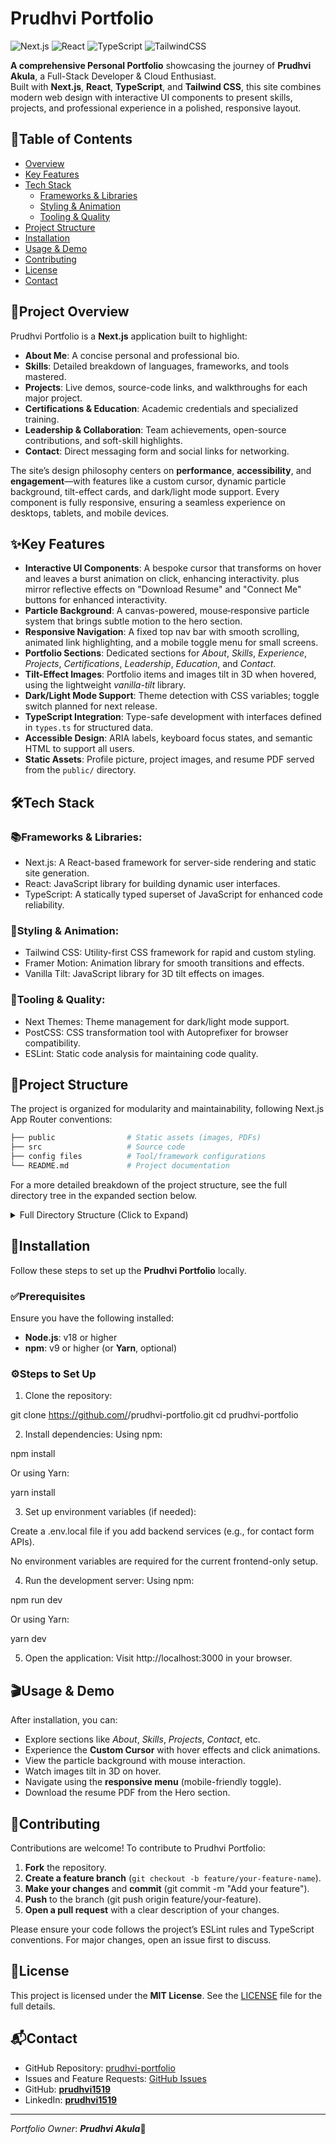 # Prudhvi Portfolio

![Next.js](https://img.shields.io/badge/Next.js-000000?style=for-the-badge&logo=nextdotjs&logoColor=white)
![React](https://img.shields.io/badge/React-61DAFB?style=for-the-badge&logo=react&logoColor=black)
![TypeScript](https://img.shields.io/badge/TypeScript-3178C6?style=for-the-badge&logo=typescript&logoColor=white)
![TailwindCSS](https://img.shields.io/badge/Tailwind_CSS-06B6D4?style=for-the-badge&logo=tailwind-css&logoColor=white)

**A comprehensive Personal Portfolio** showcasing the journey of **Prudhvi Akula**, a Full-Stack Developer & Cloud Enthusiast.  
Built with **Next.js**, **React**, **TypeScript**, and **Tailwind CSS**, this site combines modern web design with interactive UI components to present skills, projects, and professional experience in a polished, responsive layout.

## 📑Table of Contents

- [Overview](#overview)
- [Key Features](#key-features)
- [Tech Stack](#tech-stack)
  - [Frameworks & Libraries](#frameworks-&-libraries)
  - [Styling & Animation](#styling-&-animation)
  - [Tooling & Quality](#tooling-&-quality)
- [Project Structure](#project-structure)
- [Installation](#installation)
- [Usage & Demo](#usage-&-demo)
- [Contributing](#contributing)
- [License](#license)
- [Contact](#contact)



## 📝Project Overview

Prudhvi Portfolio is a **Next.js** application built to highlight:
- **About Me**: A concise personal and professional bio.
- **Skills**: Detailed breakdown of languages, frameworks, and tools mastered.
- **Projects**: Live demos, source-code links, and walkthroughs for each major project.
- **Certifications & Education**: Academic credentials and specialized training.
- **Leadership & Collaboration**: Team achievements, open-source contributions, and soft-skill highlights.
- **Contact**: Direct messaging form and social links for networking.

The site’s design philosophy centers on **performance**, **accessibility**, and **engagement**—with features like a custom cursor, dynamic particle background, tilt-effect cards, and dark/light mode support. Every component is fully responsive, ensuring a seamless experience on desktops, tablets, and mobile devices.



## ✨Key Features

- **Interactive UI Components**: A bespoke cursor that transforms on hover and leaves a burst animation on click, enhancing interactivity. plus mirror reflective effects on "Download Resume" and "Connect Me" buttons for enhanced interactivity.
- **Particle Background**: A canvas-powered, mouse‐responsive particle system that brings subtle motion to the hero section.
- **Responsive Navigation**: A fixed top nav bar with smooth scrolling, animated link highlighting, and a mobile toggle menu for small screens.
- **Portfolio Sections**: Dedicated sections for *About*, *Skills*, *Experience*, *Projects*, *Certifications*, *Leadership*, *Education*, and *Contact*.
- **Tilt-Effect Images**: Portfolio items and images tilt in 3D when hovered, using the lightweight *vanilla-tilt* library.
- **Dark/Light Mode Support**: Theme detection with CSS variables; toggle switch planned for next release.
- **TypeScript Integration**: Type-safe development with interfaces defined in `types.ts` for structured data.
- **Accessible Design**: ARIA labels, keyboard focus states, and semantic HTML to support all users.
- **Static Assets**: Profile picture, project images, and resume PDF served from the `public/` directory.


## 🛠️Tech Stack

### 📚Frameworks & Libraries:
- Next.js: A React-based framework for server-side rendering and static site generation.
- React: JavaScript library for building dynamic user interfaces.
- TypeScript: A statically typed superset of JavaScript for enhanced code reliability.

### 🎨Styling & Animation:
- Tailwind CSS: Utility-first CSS framework for rapid and custom styling.
- Framer Motion: Animation library for smooth transitions and effects.
- Vanilla Tilt: JavaScript library for 3D tilt effects on images.

### 🔧Tooling & Quality:
- Next Themes: Theme management for dark/light mode support.
- PostCSS: CSS transformation tool with Autoprefixer for browser compatibility.
- ESLint: Static code analysis for maintaining code quality.



## 📂Project Structure

The project is organized for modularity and maintainability, following Next.js App Router conventions:

```bash
├── public                # Static assets (images, PDFs)
├── src                   # Source code
├── config files          # Tool/framework configurations
└── README.md             # Project documentation
```

For a more detailed breakdown of the project structure, see the full directory tree in the expanded section below.

<details>
<summary>Full Directory Structure (Click to Expand)</summary>

```bash
prudhvi-portfolio/
├── public/                       # Static assets (images, resume PDF)
│   ├── profile-pic.jpg
│   ├── pins-studio.png
│   ├── python-compiler.png
│   ├── weather-dashboard.png
│   ├── prudhvi_resume.pdf
├── src/
│   ├── app/
│   │   ├── components/
│   │   │   ├── sections/         # Page sections (About, Skills, Projects, etc.)
│   │   │   ├── CustomCursor.tsx  # Custom cursor with hover and burst effects
│   │   │   ├── Icons.tsx         # SVG icon components
│   │   │   ├── ParticlesBackground.tsx  # Canvas-based particle background
│   │   │   └── TiltImage.tsx     # Image component with tilt effect
│   │   ├── globals.css           # Global styles with Tailwind CSS
│   │   ├── types.ts              # TypeScript interfaces
│   │   ├── layout.tsx            # Root layout with theme provider
│   │   └── page.tsx              # Main page with navigation and sections
├── .gitignore                    # Git ignore file
├── .eslintrc.json                # ESLint configuration
├── next.config.ts                # Next.js configuration
├── package.json                  # Dependencies and scripts
├── postcss.config.mjs            # PostCSS configuration
├── tailwind.config.js            # Tailwind CSS configuration
├── tsconfig.json                 # TypeScript configuration
├── next-env.d.ts                 # Next.js TypeScript definitions
└── README.md                     # Project documentation
```
</details>



## 🚀Installation

Follow these steps to set up the **Prudhvi Portfolio** locally.

### ✅Prerequisites

Ensure you have the following installed:

- **Node.js**: v18 or higher
- **npm**: v9 or higher (or **Yarn**, optional)


### ⚙️Steps to Set Up

1. Clone the repository:

git clone https://github.com/<your-username>/prudhvi-portfolio.git
cd prudhvi-portfolio

2. Install dependencies: Using npm:

npm install

Or using Yarn:

yarn install


3. Set up environment variables (if needed):





Create a .env.local file if you add backend services (e.g., for contact form APIs).



No environment variables are required for the current frontend-only setup.



4. Run the development server: Using npm:

npm run dev

Or using Yarn:

yarn dev



5. Open the application: Visit http://localhost:3000 in your browser.



## 🎬Usage & Demo

After installation, you can:
- Explore sections like *About*, *Skills*, *Projects*, *Contact*, etc.
- Experience the **Custom Cursor** with hover effects and click animations.
- View the particle background with mouse interaction.
- Watch images tilt in 3D on hover.
- Navigate using the **responsive menu** (mobile-friendly toggle).
- Download the resume PDF from the Hero section.


## 🤝Contributing

Contributions are welcome! To contribute to Prudhvi Portfolio:

1. **Fork** the repository.
2. **Create a feature branch** (`git checkout -b feature/your-feature-name`).
3. **Make your changes** and **commit** (git commit -m "Add your feature").
4. **Push** to the branch (git push origin feature/your-feature).
5. **Open a pull request** with a clear description of your changes.

Please ensure your code follows the project’s ESLint rules and TypeScript conventions. For major changes, open an issue first to discuss.


## 📜License

This project is licensed under the **MIT License**. See the [LICENSE](LICENSE) file for the full details.


## 📬Contact

- GitHub Repository: [prudhvi-portfolio](https://github.com/prudhvi1519/Prudhvi-Portfolio)
- Issues and Feature Requests: [GitHub Issues](https://github.com/prudhvi1519/Prudhvi-Portfolio/issues)
- GitHub: **[prudhvi1519](https://github.com/prudhvi1519)**
- LinkedIn: **[prudhvi1519](https://www.linkedin.com/in/prudhvi1519)**

---

*Portfolio Owner*: **_Prudhvi Akula_👤**
